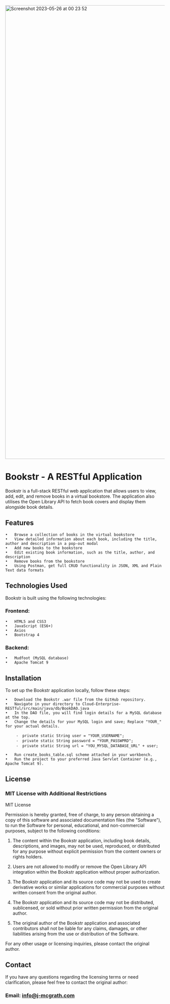 <img width="1431" alt="Screenshot 2023-05-26 at 00 23 52" src="https://github.com/Jordan-McGrath/Bookstr-RESTful/assets/63460713/bde1029b-030e-48ff-b18d-bf02cec680ae">

# Bookstr - A RESTful Application

Bookstr is a full-stack RESTful web application that allows users to view, add, edit, and remove books in a virtual bookstore. The application also utilises the Open Library API to fetch book covers and display them alongside book details.

## Features

	•	Browse a collection of books in the virtual bookstore
	•	View detailed information about each book, including the title, author and description in a pop-out modal
	•	Add new books to the bookstore
	•	Edit existing book information, such as the title, author, and description
	•	Remove books from the bookstore
	•	Using Postman, get full CRUD functionality in JSON, XML and Plain Text data formats 


## Technologies Used

Bookstr is built using the following technologies:

###	Frontend:

	•	HTML5 and CSS3
	•	JavaScript (ES6+)
	•	Axios
	•	Bootstrap 4
 
###	Backend:

	•	Mudfoot (MySQL database)
	•	Apache Tomcat 9

## Installation
To set up the Bookstr application locally, follow these steps:

	•	Download the Bookstr .war file from the GitHub repository.
	•	Navigate in your directory to Cloud-Enterprise-RESTful/src/main/java/db/BookDAO.java
	•	In the DAO file, you will find login details for a MySQL database at the top. 
	•	Change the details for your MySQL login and save; Replace "YOUR_" for your actual details.
 
	 	 ⁃	private static String user = "YOUR_USERNAME";
   	  	 ⁃	private static String password = "YOUR_PASSWPRD";
     	 ⁃	private static String url = "YOU_MYSQL_DATABASE_URL" + user;
	
	•	Run create_books_table.sql scheme attached in your workbench.
	•	Run the project to your preferred Java Servlet Container (e.g., Apache Tomcat 9).


## License

### MIT License with Additional Restrictions

MIT License

Permission is hereby granted, free of charge, to any person obtaining a copy of this software and associated documentation files (the "Software"), to run the Software for personal, educational, and non-commercial purposes, subject to the following conditions:

1. The content within the Bookstr application, including book details, descriptions, and images, may not be used, reproduced, or distributed for any purpose without explicit permission from the content owners or rights holders.

2. Users are not allowed to modify or remove the Open Library API integration within the Bookstr application without proper authorization.

3. The Bookstr application and its source code may not be used to create derivative works or similar applications for commercial purposes without written consent from the original author.

4. The Bookstr application and its source code may not be distributed, sublicensed, or sold without prior written permission from the original author.

5. The original author of the Bookstr application and associated contributors shall not be liable for any claims, damages, or other liabilities arising from the use or distribution of the Software.

For any other usage or licensing inquiries, please contact the original author.


## Contact

If you have any questions regarding the licensing terms or need clarification, please feel free to contact the original author:

### Email: info@j-mcgrath.com
